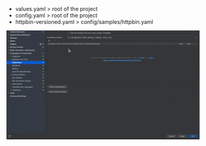 - values.yaml > root of the project
- config.yaml > root of the project
- httpbin-versioned.yaml > config/samples/httpbin.yaml

![goland-support](./goland-ide-support_AdobeExpress2.gif)
